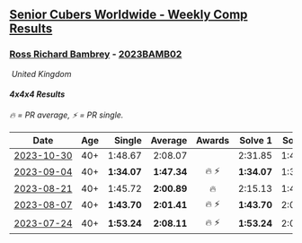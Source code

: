<style>table {white-space: nowrap;}</style>
<link rel="stylesheet" type="text/css" href="/scw-comp/css/flags.css" />

## [Senior Cubers Worldwide - Weekly Comp Results](/scw-comp/results/)
### [Ross Richard Bambrey](README.md) - [2023BAMB02](https://www.worldcubeassociation.org/persons/2023BAMB02?event=444)

<i class="flag flag-GB" />&nbsp;United Kingdom

#### 4x4x4 Results

<span style="white-space: nowrap;">🔥 = PR average</span>, <span style="white-space: nowrap;">⚡ = PR single</span>.

| Date | Age | Single | Average | Awards | Solve 1 | Solve 2 | Solve 3 | Solve 4 | Solve 5 | Video |
| :--: | :--: | --: | --: | :--: | --: | --: | --: | --: | --: | :-- |
| [2023-10-30](../../results/2023-10-30/444.md) | 40+ | 1:48.67 | 2:08.07 |  | 2:31.85 | 1:48.67 | 2:03.68 | DNS | DNS | [Desktop](https://www.facebook.com/536706331/videos/6738223696262941) / [Mobile](https://m.facebook.com/536706331/videos/6738223696262941) |
| [2023-09-04](../../results/2023-09-04/444.md) | 40+ | **1:34.07** | **1:47.34** | 🔥 ⚡ | **1:34.07** | 1:39.95 | 2:07.99 | DNS | DNS | [Desktop](https://www.facebook.com/536706331/videos/1265964474116803) / [Mobile](https://m.facebook.com/536706331/videos/1265964474116803) |
| [2023-08-21](../../results/2023-08-21/444.md) | 40+ | 1:45.72 | **2:00.89** | 🔥 | 2:15.13 | 1:45.72 | 2:01.81 | DNS | DNS | [Desktop](https://www.facebook.com/536706331/videos/6530710760383418) / [Mobile](https://m.facebook.com/536706331/videos/6530710760383418) |
| [2023-08-07](../../results/2023-08-07/444.md) | 40+ | **1:43.70** | **2:01.41** | 🔥 ⚡ | **1:43.70** | 2:01.07 | 2:19.46 | DNS | DNS | [Desktop](https://www.facebook.com/536706331/videos/1302389920420974) / [Mobile](https://m.facebook.com/536706331/videos/1302389920420974) |
| [2023-07-24](../../results/2023-07-24/444.md) | 40+ | **1:53.24** | **2:08.11** | 🔥 ⚡ | **1:53.24** | 2:06.33 | 2:24.75 | DNS | DNS | [Desktop](https://www.facebook.com/536706331/videos/668286371383532) / [Mobile](https://m.facebook.com/536706331/videos/668286371383532) |


<!-- Global site tag (gtag.js) - Google Analytics -->
<script async src="https://www.googletagmanager.com/gtag/js?id=UA-86348435-3"></script>
<script>window.dataLayer = window.dataLayer || []; function gtag() {dataLayer.push(arguments);} gtag('js', new Date()); gtag('config', 'UA-86348435-3');</script>
